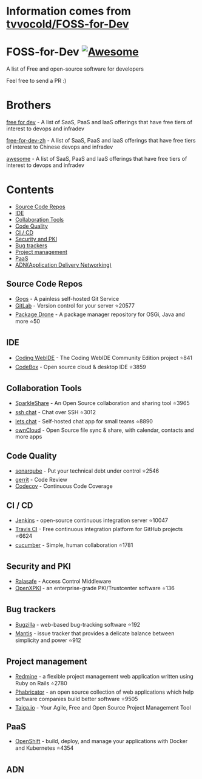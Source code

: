 # Information comes from [tvvocold/FOSS-for-Dev](https://github.com/tvvocold/FOSS-for-Dev)
# FOSS-for-Dev  [![Awesome](https://cdn.rawgit.com/sindresorhus/awesome/d7305f38d29fed78fa85652e3a63e154dd8e8829/media/badge.svg)](https://github.com/sindresorhus/awesome)
A list of Free and open-source software for developers

 
Feel free to send a PR :)
# Brothers
[free for dev](https://github.com/ripienaar/free-for-dev) - A list of SaaS, PaaS and IaaS offerings that have free tiers of interest to devops and infradev

[free-for-dev-zh](https://github.com/qinghuaiorg/free-for-dev-zh) - A list of SaaS, PaaS and IaaS offerings that have free tiers of interest to Chinese devops and infradev

[awesome](https://github.com/sindresorhus/awesome) - A list of SaaS, PaaS and IaaS offerings that have free tiers of interest to devops and infradev


# Contents
   * [Source Code Repos](#source-code-repos)
   * [IDE](#ide)
   * [Collaboration Tools](#collaboration-tools)
   * [Code Quality](#code-quality)
   * [CI / CD](#ci--cd)
   * [Security and PKI](#security-and-pki)
   * [Bug trackers](#bug-trackers)
   * [Project management](#project-management)
   * [PaaS](#paas)
   * [ADN(Application Delivery Networking)](#adn)


## Source Code Repos 

 * [Gogs](https://github.com/gogits/gogs)  - A painless self-hosted Git Service 
 * [GitLab](https://github.com/gitlabhq/gitlabhq) - Version control for your server :star:20577
 * [Package Drone](https://github.com/eclipse/packagedrone) - A package manager repository for OSGi, Java and more :star:50


## IDE 

 * [Coding WebIDE](https://github.com/Coding/WebIDE) - The Coding WebIDE Community Edition project :star:841
 * [CodeBox](https://github.com/CodeboxIDE/codebox) - Open source cloud & desktop IDE :star:3859


## Collaboration Tools

 * [SparkleShare](https://github.com/hbons/SparkleShare) - An Open Source collaboration and sharing tool :star:3965
 * [ssh chat](https://github.com/shazow/ssh-chat) - Chat over SSH  :star:3012
 * [lets chat](https://github.com/sdelements/lets-chat) - Self-hosted chat app for small teams :star:8890
 * [ownCloud](https://owncloud.org) - Open Source file sync & share, with calendar, contacts and more apps

## Code Quality

 * [sonarqube](https://github.com/SonarSource/sonarqube) - Put your technical debt under control :star:2546
 * [gerrit](https://gerrit.googlesource.com/) - Code Review
 * [Codecov](https://codecov.io/) - Continuous Code Coverage


## CI / CD

 * [Jenkins](https://github.com/jenkinsci/jenkins) - open-source continuous integration server :star:10047
 * [Travis CI](https://github.com/travis-ci/travis-ci) - Free continuous integration platform for GitHub projects :star:6624
 * [cucumber](https://github.com/cucumber/cucumber) - Simple, human collaboration  :star:1781


## Security and PKI

 * [Ralasafe](http://sourceforge.net/projects/ralasafe/) - Access Control Middleware
 * [OpenXPKI](https://github.com/openxpki/openxpki) - an enterprise-grade PKI/Trustcenter software :star:136


## Bug trackers

* [Bugzilla](https://github.com/bugzilla/bugzilla) - web-based bug-tracking software :star:192
* [Mantis](https://github.com/mantisbt/mantisbt) - issue tracker that provides a delicate balance between simplicity and power :star:912


## Project management
* [Redmine](https://github.com/redmine/redmine) - a flexible project management web application written using Ruby on Rails :star:2780
* [Phabricator](https://github.com/phacility/phabricator) - an open source collection of web applications which help software companies build better software :star:9505
* [Taiga.io](https://github.com/taigaio) - Your Agile, Free and Open Source Project Management Tool

## PaaS

 * [OpenShift](https://github.com/openshift/origin) - build, deploy, and manage your applications with Docker and Kubernetes :star:4354

## ADN 
  
 


